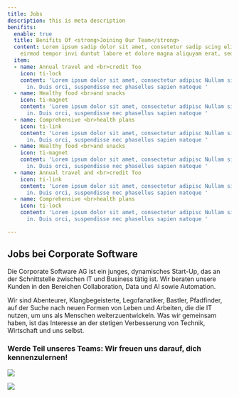 ```yaml
---
title: Jobs
description: this is meta description
benifits:
  enable: true
  title: Benifits Of <strong>Joining Our Team</strong>
  content: Lorem ipsum sadip dolor sit amet, consetetur sadip scing elitr, diam nonumy
    eirmod tempor invi duntut labore et dolore magna aliquyam erat, sed diam
  item:
  - name: Annual travel and <br>credit Too
    icon: ti-lock
    content: 'Lorem ipsum dolor sit amet, consectetur adipisc Nullam sit vel egestas
      in. Duis orci, suspendisse nec phasellus sapien natoque '
  - name: Healthy food <br>and snacks
    icon: ti-magnet
    content: 'Lorem ipsum dolor sit amet, consectetur adipisc Nullam sit vel egestas
      in. Duis orci, suspendisse nec phasellus sapien natoque '
  - name: Comprehensive <br>health plans
    icon: ti-link
    content: 'Lorem ipsum dolor sit amet, consectetur adipisc Nullam sit vel egestas
      in. Duis orci, suspendisse nec phasellus sapien natoque '
  - name: Healthy food <br>and snacks
    icon: ti-magnet
    content: 'Lorem ipsum dolor sit amet, consectetur adipisc Nullam sit vel egestas
      in. Duis orci, suspendisse nec phasellus sapien natoque '
  - name: Annual travel and <br>credit Too
    icon: ti-link
    content: 'Lorem ipsum dolor sit amet, consectetur adipisc Nullam sit vel egestas
      in. Duis orci, suspendisse nec phasellus sapien natoque '
  - name: Comprehensive <br>health plans
    icon: ti-lock
    content: 'Lorem ipsum dolor sit amet, consectetur adipisc Nullam sit vel egestas
      in. Duis orci, suspendisse nec phasellus sapien natoque '

---
```

## Jobs bei **Corporate Software**

Die Corporate Software AG ist ein junges, dynamisches Start-Up, das an der Schnittstelle zwischen IT und Business tätig ist. Wir beraten unsere Kunden in den Bereichen Collaboration, Data und AI sowie Automation.

Wir sind Abenteurer, Klangbegeisterte, Legofanatiker, Bastler, Pfadfinder, auf der Suche nach neuen Formen von Leben und Arbeiten, die die IT nutzen, um uns als Menschen weiterzuentwickeln. Was wir gemeinsam haben, ist das Interesse an der stetigen Verbesserung von Technik, Wirtschaft und uns selbst.

### Werde Teil unseres Teams: Wir freuen uns darauf, dich kennenzulernen!

![](/uploads/kununu-score.svg)

![](/uploads/kununu-opencompany.png)